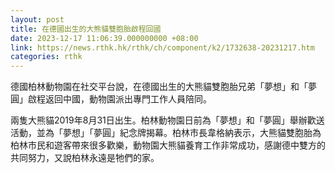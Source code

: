 ```yaml
---
layout: post
title: 在德國出生的大熊貓雙胞胎啟程回國
date: 2023-12-17 11:06:39.000000000 +08:00
link: https://news.rthk.hk/rthk/ch/component/k2/1732638-20231217.htm
categories: rthk
---
```


德國柏林動物園在社交平台說，在德國出生的大熊貓雙胞胎兄弟「夢想」和「夢圓」啟程返回中國，動物園派出專門工作人員陪同。

兩隻大熊貓2019年8月31日出生。柏林動物園日前為「夢想」和「夢圓」舉辦歡送活動，並為「夢想」「夢圓」紀念牌揭幕。柏林市長韋格納表示，大熊貓雙胞胎為柏林市民和遊客帶來很多歡樂，動物園大熊貓養育工作非常成功，感謝德中雙方的共同努力，又說柏林永遠是牠們的家。
